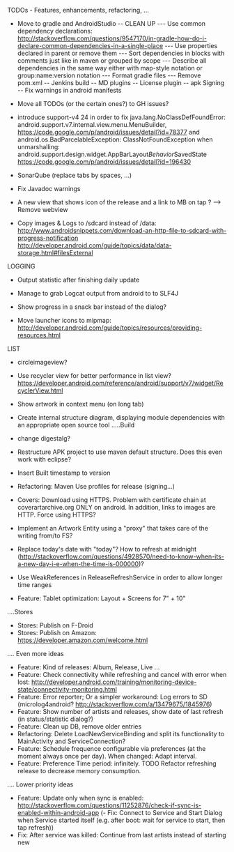 TODOs - Features, enhancements, refactoring, ...

- Move to gradle and AndroidStudio
-- CLEAN UP
--- Use common dependency declarations: http://stackoverflow.com/questions/9547170/in-gradle-how-do-i-declare-common-dependencies-in-a-single-place
--- Use properties declared in parent or remove them
--- Sort dependencies in blocks with comments just like in maven or grouped by scope 
--- Describe all dependencies in the same way either with map-style notation or group:name:version notation
--- Format gradle files
--- Remove pom.xml
-- Jenkins build
-- MD plugins
-- License plugin
-- apk Signing
-- Fix warnings in android manifests

- Move all TODOs (or the certain ones?) to GH issues?

- introduce support-v4 24 in order to fix 
java.lang.NoClassDefFoundError: android.support.v7.internal.view.menu.MenuBuilder, https://code.google.com/p/android/issues/detail?id=78377 and
android.os.BadParcelableException: ClassNotFoundException when unmarshalling: android.support.design.widget.AppBarLayout$Behavior$SavedState
https://code.google.com/p/android/issues/detail?id=196430



- SonarQube (replace tabs by spaces, ...)
- Fix Javadoc warnings

- A new view that shows icon of the release and a link to MB on tap ? --> Remove webview

- Copy images & Logs to /sdcard instead of /data: 
http://www.androidsnippets.com/download-an-http-file-to-sdcard-with-progress-notification
http://developer.android.com/guide/topics/data/data-storage.html#filesExternal

LOGGING 
- Output statistic after finishing daily update
- Manage to grab Logcat output from android to to SLF4J

- Show progress in a snack bar instead of the dialog?
- Move launcher icons to mipmap: http://developer.android.com/guide/topics/resources/providing-resources.html

LIST
- circleimageview?
- Use recycler view for better performance in list view? https://developer.android.com/reference/android/support/v7/widget/RecyclerView.html

- Show artwork in context menu (on long tab)

- Create internal structure diagram, displaying module dependencies with an appropriate open source tool
.....Build
- change digestalg?
- Restructure APK project to use maven default structure. Does this even work with eclipse?
- Insert Built timestamp to version
- Refactoring: Maven Use profiles for release (signing...)

- Covers: Download using HTTPS. Problem with certificate chain at coverartarchive.org ONLY on android. In addition, links to images are HTTP. Force using HTTPS?

- Implement an Artwork Entity using a "proxy" that takes care of the writing from/to FS?
- Replace today's date with "today"? How to refresh at midnight (http://stackoverflow.com/questions/4928570/need-to-know-when-its-a-new-day-i-e-when-the-time-is-000000)?
- Use WeakReferences in ReleaseRefreshService in order to allow longer time ranges

- Feature: Tablet optimization: Layout + Screens for 7" + 10"

....Stores
- Stores: Publish on F-Droid
- Stores: Publish on Amazon: https://developer.amazon.com/welcome.html


.... Even more ideas
- Feature: Kind of releases: Album, Release, Live ...
- Feature: Check connectivity while refreshing and cancel with error when lost: http://developer.android.com/training/monitoring-device-state/connectivity-monitoring.html
- Feature: Error reporter; Or a simpler workaround: Log errors to SD (microlog4android? http://stackoverflow.com/a/13479675/1845976)
- Feature: Show number of artists and releases, show date of last refresh (in status/statistic dialog?)
- Feature: Clean up DB, remove older entries
- Refactoring: Delete LoadNewServiceBinding and split its functionality to MainActivity and  ServiceConnection?
- Feature: Schedule frequence configurable via preferences (at the moment always once per day). When changed: Adapt interval.
- Feature: Preference Time period: infinitely. TODO Refactor refreshing release to decrease memory consumption.

.... Lower priority ideas
- Feature: Update only when sync is enabled: http://stackoverflow.com/questions/11252876/check-if-sync-is-enabled-within-android-app
(- Fix: Connect to Service and Start Dialog when Service started itself (e.g. after boot: wait for service to start, then tap refresh)) 
- Fix: After service was killed: Continue from last artists instead of starting new



